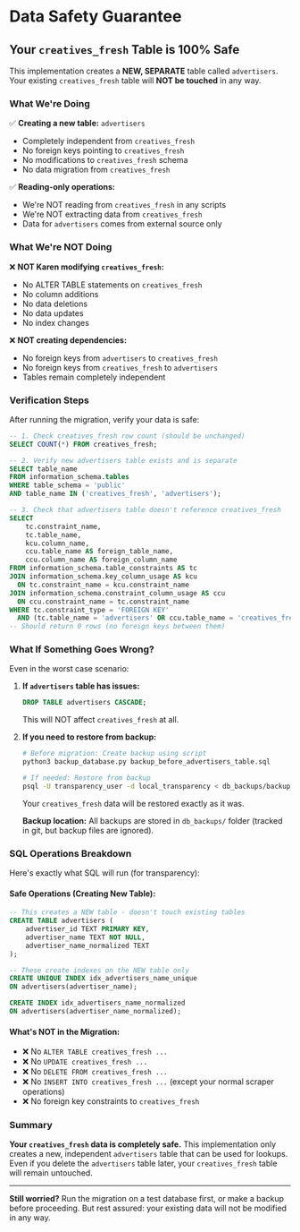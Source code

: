 # Data Safety Guarantee

## Your `creatives_fresh` Table is 100% Safe

This implementation creates a **NEW, SEPARATE** table called `advertisers`. Your existing `creatives_fresh` table will **NOT be touched** in any way.

### What We're Doing

✅ **Creating a new table:** `advertisers`
- Completely independent from `creatives_fresh`
- No foreign keys pointing to `creatives_fresh`
- No modifications to `creatives_fresh` schema
- No data migration from `creatives_fresh`

✅ **Reading-only operations:**
- We're NOT reading from `creatives_fresh` in any scripts
- We're NOT extracting data from `creatives_fresh`
- Data for `advertisers` comes from external source only

### What We're NOT Doing

❌ **NOT Karen modifying `creatives_fresh`:**
- No ALTER TABLE statements on `creatives_fresh`
- No column additions
- No data deletions
- No data updates
- No index changes

❌ **NOT creating dependencies:**
- No foreign keys from `advertisers` to `creatives_fresh`
- No foreign keys from `creatives_fresh` to `advertisers`
- Tables remain completely independent

### Verification Steps

After running the migration, verify your data is safe:

```sql
-- 1. Check creatives_fresh row count (should be unchanged)
SELECT COUNT(*) FROM creatives_fresh;

-- 2. Verify new advertisers table exists and is separate
SELECT table_name 
FROM information_schema.tables 
WHERE table_schema = 'public' 
AND table_name IN ('creatives_fresh', 'advertisers');

-- 3. Check that advertisers table doesn't reference creatives_fresh
SELECT
    tc.constraint_name, 
    tc.table_name, 
    kcu.column_name,
    ccu.table_name AS foreign_table_name,
    ccu.column_name AS foreign_column_name 
FROM information_schema.table_constraints AS tc 
JOIN information_schema.key_column_usage AS kcu
  ON tc.constraint_name = kcu.constraint_name
JOIN information_schema.constraint_column_usage AS ccu
  ON ccu.constraint_name = tc.constraint_name
WHERE tc.constraint_type = 'FOREIGN KEY' 
  AND (tc.table_name = 'advertisers' OR ccu.table_name = 'creatives_fresh');
-- Should return 0 rows (no foreign keys between them)
```

### What If Something Goes Wrong?

Even in the worst case scenario:

1. **If `advertisers` table has issues:**
   ```sql
   DROP TABLE advertisers CASCADE;
   ```
   This will NOT affect `creatives_fresh` at all.

2. **If you need to restore from backup:**
   ```bash
   # Before migration: Create backup using script
   python3 backup_database.py backup_before_advertisers_table.sql
   
   # If needed: Restore from backup
   psql -U transparency_user -d local_transparency < db_backups/backup_before_advertisers_table.sql
   ```
   Your `creatives_fresh` data will be restored exactly as it was.
   
   **Backup location:** All backups are stored in `db_backups/` folder (tracked in git, but backup files are ignored).

### SQL Operations Breakdown

Here's exactly what SQL will run (for transparency):

#### Safe Operations (Creating New Table):
```sql
-- This creates a NEW table - doesn't touch existing tables
CREATE TABLE advertisers (
    advertiser_id TEXT PRIMARY KEY,
    advertiser_name TEXT NOT NULL,
    advertiser_name_normalized TEXT
);

-- These create indexes on the NEW table only
CREATE UNIQUE INDEX idx_advertisers_name_unique 
ON advertisers(advertiser_name);

CREATE INDEX idx_advertisers_name_normalized 
ON advertisers(advertiser_name_normalized);
```

#### What's NOT in the Migration:
- ❌ No `ALTER TABLE creatives_fresh ...`
- ❌ No `UPDATE creatives_fresh ...`
- ❌ No `DELETE FROM creatives_fresh ...`
- ❌ No `INSERT INTO creatives_fresh ...` (except your normal scraper operations)
- ❌ No foreign key constraints to `creatives_fresh`

### Summary

**Your `creatives_fresh` data is completely safe.** This implementation only creates a new, independent `advertisers` table that can be used for lookups. Even if you delete the `advertisers` table later, your `creatives_fresh` table will remain untouched.

---

**Still worried?** Run the migration on a test database first, or make a backup before proceeding. But rest assured: your existing data will not be modified in any way.
